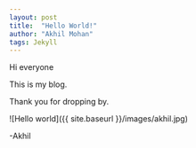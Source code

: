 ```yaml
---
layout: post
title:  "Hello World!"
author: "Akhil Mohan"
tags: Jekyll
---
```


Hi everyone

This is my blog.

Thank you for dropping by.

![Hello world]({{ site.baseurl }}/images/akhil.jpg)

-Akhil
